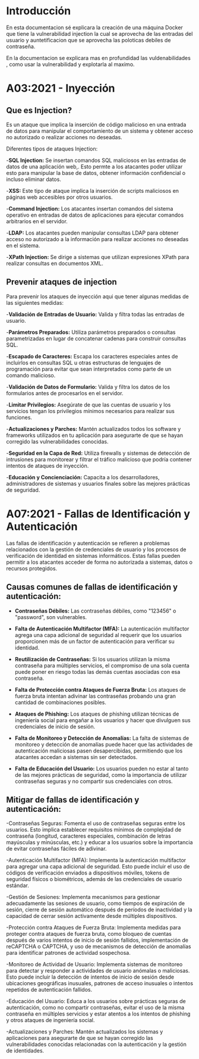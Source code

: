 

# Introducción
En esta documentacion  sé explicara  la creación de una máquina Docker que tiene la vulnerabilidad  injection  la cual se aprovecha de las entradas del usuario y auntetificacion
que se aprovecha las poloticas debiles de contraseña.

En la documentacion se explicara mas en profundidad las vuldenabilidades , como usar la vulnerabilidad y explotarla al maximo.


# A03:2021 - Inyección	

## Que es Injection?

 Es un ataque que implica la inserción de código malicioso en una entrada de datos para manipular el comportamiento de un sistema y obtener acceso no autorizado o realizar acciones no deseadas.

 Diferentes tipos de ataques Injection:

-**SQL Injection:** Se insertan comandos SQL maliciosos en las entradas de datos de una aplicación web,. Esto permte a los  atacantes poder utilizar esto para manipular la base de datos, obtener información confidencial o incluso eliminar datos.

-**XSS:** Este tipo de ataque implica la inserción de scripts maliciosos en páginas web accesibles por otros usuarios.

-**Command Injection:** Los atacantes insertan comandos del sistema operativo en entradas de datos de aplicaciones para ejecutar comandos arbitrarios en el servidor. 

-**LDAP:** Los atacantes pueden manipular consultas LDAP para obtener acceso no autorizado a la información para realizar acciones no deseadas en el sistema.

-**XPath Injection:** Se dirige a sistemas que utilizan expresiones XPath para realizar consultas en documentos XML.

## Prevenir ataques de injection
Para prevenir los ataques de inyección aqui que tener algunas medidas de las siguientes medidas:


-**Validación de Entradas de Usuario:** Valida y filtra todas las entradas de usuario.

-**Parámetros Preparados:** Utiliza parámetros preparados o consultas parametrizadas en lugar de concatenar cadenas para construir consultas SQL.

-**Escapado de Caracteres:** Escapa los caracteres especiales antes de incluirlos en consultas SQL u otras estructuras de lenguajes de programación para evitar que sean interpretados como parte de un comando malicioso.

-**Validación de Datos de Formulario:** Valida y filtra los datos de los formularios antes de procesarlos en el servidor. 

-**Limitar Privilegios:** Asegúrate de que las cuentas de usuario y los servicios tengan los privilegios mínimos necesarios para realizar sus funciones.

-**Actualizaciones y Parches:** Mantén actualizados todos los software y frameworks utilizados en tu aplicación para asegurarte de que se hayan corregido las vulnerabilidades conocidas.

-**Seguridad en la Capa de Red:** Utiliza firewalls y sistemas de detección de intrusiones para monitorear y filtrar el tráfico malicioso que podría contener intentos de ataques de inyección.

-**Educación y Concienciación:** Capacita a los desarrolladores, administradores de sistemas y usuarios finales sobre las mejores prácticas de seguridad.

# A07:2021 - Fallas de Identificación y Autenticación

Las fallas de identificación y autenticación se refieren a problemas relacionados con la gestión de credenciales de usuario y los procesos de verificación de identidad en sistemas informáticos. Estas fallas pueden permitir a los atacantes acceder de forma no autorizada a sistemas, datos o recursos protegidos.

## Causas comunes de fallas de identificación y autenticación:

- **Contraseñas Débiles:** Las contraseñas débiles, como "123456" o "password", son vulnerables.

- **Falta de Autenticación Multifactor (MFA):** La autenticación multifactor agrega una capa adicional de seguridad al requerir que los usuarios proporcionen más de un factor de autenticación para verificar su identidad.

- **Reutilización de Contraseñas:** Si los usuarios utilizan la misma contraseña para múltiples servicios, el compromiso de una sola cuenta puede poner en riesgo todas las demás cuentas asociadas con esa contraseña.

- **Falta de Protección contra Ataques de Fuerza Bruta:** Los ataques de fuerza bruta intentan adivinar las contraseñas probando una gran cantidad de combinaciones posibles. 

- **Ataques de Phishing:** Los ataques de phishing utilizan técnicas de ingeniería social para engañar a los usuarios y hacer que divulguen sus credenciales de inicio de sesión.

- **Falta de Monitoreo y Detección de Anomalías:** La falta de sistemas de monitoreo y detección de anomalías puede hacer que las actividades de autenticación maliciosas pasen desapercibidas, permitiendo que los atacantes accedan a sistemas sin ser detectados.

- **Falta de Educación del Usuario:** Los usuarios pueden no estar al tanto de las mejores prácticas de seguridad, como la importancia de utilizar contraseñas seguras y no compartir sus credenciales con otros.

 ## Mitigar de fallas de identificación y autenticación:

-Contraseñas Seguras: Fomenta el uso de contraseñas seguras entre los usuarios. Esto implica establecer requisitos mínimos de complejidad de contraseña (longitud, caracteres especiales, combinación de letras mayúsculas y minúsculas, etc.) y educar a los usuarios sobre la importancia de evitar contraseñas fáciles de adivinar.

-Autenticación Multifactor (MFA): Implementa la autenticación multifactor para agregar una capa adicional de seguridad. Esto puede incluir el uso de códigos de verificación enviados a dispositivos móviles, tokens de seguridad físicos o biométricos, además de las credenciales de usuario estándar.

-Gestión de Sesiones: Implementa mecanismos para gestionar adecuadamente las sesiones de usuario, como tiempos de expiración de sesión, cierre de sesión automático después de períodos de inactividad y la capacidad de cerrar sesión activamente desde múltiples dispositivos.

-Protección contra Ataques de Fuerza Bruta: Implementa medidas para proteger contra ataques de fuerza bruta, como bloqueo de cuentas después de varios intentos de inicio de sesión fallidos, implementación de reCAPTCHA o CAPTCHA, y uso de mecanismos de detección de anomalías para identificar patrones de actividad sospechosa.

-Monitoreo de Actividad de Usuario: Implementa sistemas de monitoreo para detectar y responder a actividades de usuario anómalas o maliciosas. Esto puede incluir la detección de intentos de inicio de sesión desde ubicaciones geográficas inusuales, patrones de acceso inusuales o intentos repetidos de autenticación fallidos.

-Educación del Usuario: Educa a los usuarios sobre prácticas seguras de autenticación, como no compartir contraseñas, evitar el uso de la misma contraseña en múltiples servicios y estar atentos a los intentos de phishing y otros ataques de ingeniería social.

-Actualizaciones y Parches: Mantén actualizados los sistemas y aplicaciones para asegurarte de que se hayan corregido las vulnerabilidades conocidas relacionadas con la autenticación y la gestión de identidades.




 

